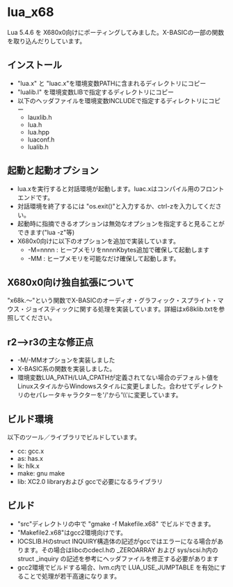 # lua_x68
Lua 5.4.6 を X680x0向けにポーティングしてみました。X-BASICの一部の関数を取り込んだりしています。

## インストール
* "lua.x" と "luac.x"を環境変数PATHに含まれるディレクトリにコピー
* "lualib.l" を環境変数LIBで指定するディレクトリにコピー
* 以下のヘッダファイルを環境変数INCLUDEで指定するディレクトリにコピー
    * lauxlib.h
    * lua.h
    * lua.hpp
    * luaconf.h
    * lualib.h

## 起動と起動オプション
* lua.xを実行すると対話環境が起動します。luac.xはコンパイル用のフロントエンドです。
* 対話環境を終了するには "os.exit()"と入力するか、ctrl-zを入力してください。
* 起動時に指摘できるオプションは無効なオプションを指定すると見ることができます("lua -z"等)
* X680x0向けに以下のオプションを追加で実装しています。
    * -M=nnnn : ヒープメモリをnnnnKbytes追加で確保して起動します
    * -MM : ヒープメモリを可能なだけ確保して起動します。

## X680x0向け独自拡張について
"x68k.～"という関数でX-BASICのオーディオ・グラフィック・スプライト・マウス・ジョイスティックに関する処理を実装しています。詳細はx68klib.txtを参照してください。

## r2-->r3の主な修正点
* -M/-MMオプションを実装しました
* X-BASIC系の関数を実装しました。
* 環境変数LUA_PATH/LUA_CPATHが定義されてない場合のデフォルト値をLinuxスタイルからWindowsスタイルに変更しました。合わせてディレクトリのセパレータキャラクターを'/'から'\\\\'に変更しています。

## ビルド環境
以下のツール／ライブラリでビルドしています。
* cc: gcc.x
* as: has.x
* lk: hlk.x
* make: gnu make
* lib: XC2.0 libraryおよび gccで必要になるライブラリ

## ビルド
* "src"ディレクトリの中で "gmake -f Makefile.x68" でビルドできます。
* "Makefile2.x68"はgcc2環境向けです。
* IOCSLIB.Hのstruct INQUIRY構造体の記述がgccではエラーになる場合があります。その場合はlibcのcdecl.hの _ZEROARRAY および sys/scsi.h内の struct _inquiry の記述を参考にヘッダファイルを修正する必要があります
* gcc2環境でビルドする場合、lvm.c内で LUA_USE_JUMPTABLE を有効にすることで処理が若干高速になります。


